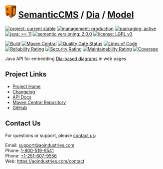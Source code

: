 # [<img src="ao-logo.png" alt="AO Logo" width="35" height="40">](https://github.com/aoindustries) [SemanticCMS](https://github.com/aoindustries/semanticcms) / [Dia](https://github.com/aoindustries/semanticcms-dia) / [Model](https://github.com/aoindustries/semanticcms-dia-model)

[![project: current stable](https://semanticcms.com/ao-badges/project-current-stable.svg)](https://aoindustries.com/life-cycle#project-current-stable)
[![management: production](https://semanticcms.com/ao-badges/management-production.svg)](https://aoindustries.com/life-cycle#management-production)
[![packaging: active](https://semanticcms.com/ao-badges/packaging-active.svg)](https://aoindustries.com/life-cycle#packaging-active)  
[![java: &gt;= 11](https://semanticcms.com/ao-badges/java-11.svg)](https://docs.oracle.com/en/java/javase/11/docs/api/)
[![semantic versioning: 2.0.0](https://semanticcms.com/ao-badges/semver-2.0.0.svg)](http://semver.org/spec/v2.0.0.html)
[![license: LGPL v3](https://semanticcms.com/ao-badges/license-lgpl-3.0.svg)](https://www.gnu.org/licenses/lgpl-3.0)

[![Build](https://github.com/aoindustries/semanticcms-dia-model/workflows/Build/badge.svg?branch=master)](https://github.com/aoindustries/semanticcms-dia-model/actions?query=workflow%3ABuild)
[![Maven Central](https://maven-badges.herokuapp.com/maven-central/com.semanticcms/semanticcms-dia-model/badge.svg)](https://maven-badges.herokuapp.com/maven-central/com.semanticcms/semanticcms-dia-model)
[![Quality Gate Status](https://sonarcloud.io/api/project_badges/measure?branch=master&project=com.semanticcms%3Asemanticcms-dia-model&metric=alert_status)](https://sonarcloud.io/dashboard?branch=master&id=com.semanticcms%3Asemanticcms-dia-model)
[![Lines of Code](https://sonarcloud.io/api/project_badges/measure?branch=master&project=com.semanticcms%3Asemanticcms-dia-model&metric=ncloc)](https://sonarcloud.io/component_measures?branch=master&id=com.semanticcms%3Asemanticcms-dia-model&metric=ncloc)  
[![Reliability Rating](https://sonarcloud.io/api/project_badges/measure?branch=master&project=com.semanticcms%3Asemanticcms-dia-model&metric=reliability_rating)](https://sonarcloud.io/component_measures?branch=master&id=com.semanticcms%3Asemanticcms-dia-model&metric=Reliability)
[![Security Rating](https://sonarcloud.io/api/project_badges/measure?branch=master&project=com.semanticcms%3Asemanticcms-dia-model&metric=security_rating)](https://sonarcloud.io/component_measures?branch=master&id=com.semanticcms%3Asemanticcms-dia-model&metric=Security)
[![Maintainability Rating](https://sonarcloud.io/api/project_badges/measure?branch=master&project=com.semanticcms%3Asemanticcms-dia-model&metric=sqale_rating)](https://sonarcloud.io/component_measures?branch=master&id=com.semanticcms%3Asemanticcms-dia-model&metric=Maintainability)
[![Coverage](https://sonarcloud.io/api/project_badges/measure?branch=master&project=com.semanticcms%3Asemanticcms-dia-model&metric=coverage)](https://sonarcloud.io/component_measures?branch=master&id=com.semanticcms%3Asemanticcms-dia-model&metric=Coverage)

Java API for embedding [Dia-based diagrams](https://wiki.gnome.org/Apps/Dia/) in web pages.

## Project Links
* [Project Home](https://semanticcms.com/dia/model/)
* [Changelog](https://semanticcms.com/dia/model/changelog)
* [API Docs](https://semanticcms.com/dia/model/apidocs/)
* [Maven Central Repository](https://search.maven.org/artifact/com.semanticcms/semanticcms-dia-model)
* [GitHub](https://github.com/aoindustries/semanticcms-dia-model)

## Contact Us
For questions or support, please [contact us](https://aoindustries.com/contact):

Email: [support@aoindustries.com](mailto:support@aoindustries.com)  
Phone: [1-800-519-9541](tel:1-800-519-9541)  
Phone: [+1-251-607-9556](tel:+1-251-607-9556)  
Web: https://aoindustries.com/contact
